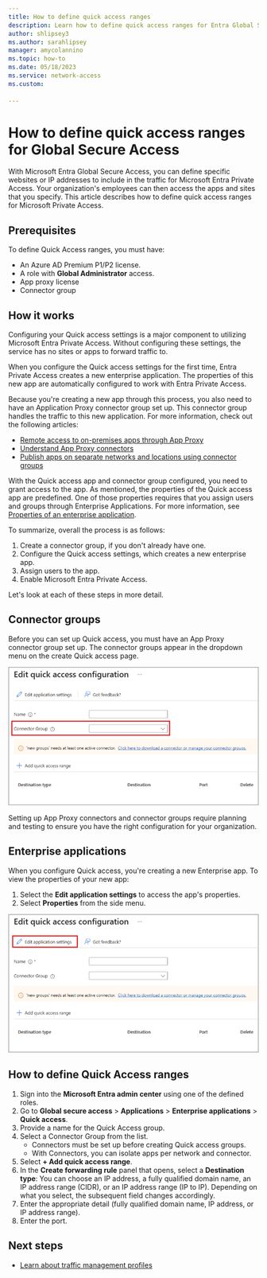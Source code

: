 ```yaml
---
title: How to define quick access ranges
description: Learn how to define quick access ranges for Entra Global Secure Access.
author: shlipsey3
ms.author: sarahlipsey
manager: amycolannino
ms.topic: how-to
ms.date: 05/18/2023
ms.service: network-access
ms.custom: 

---
```

# How to define quick access ranges for Global Secure Access

With Microsoft Entra Global Secure Access, you can define specific websites or IP addresses to include in the traffic for Microsoft Entra Private Access. Your organization's employees can then access the apps and sites that you specify. This article describes how to define quick access ranges for Microsoft Private Access.

## Prerequisites

To define Quick Access ranges, you must have:

- An Azure AD Premium P1/P2 license.
- A role with **Global Administrator** access.
- App proxy license
- Connector group

## How it works

Configuring your Quick access settings is a major component to utilizing Microsoft Entra Private Access. Without configuring these settings, the service has no sites or apps to forward traffic to. 

When you configure the Quick access settings for the first time, Entra Private Access creates a new enterprise application. The properties of this new app are automatically configured to work with Entra Private Access. 

Because you're creating a new app through this process, you also need to have an Application Proxy connector group set up. This connector group handles the traffic to this new application. For more information, check out the following articles:

- [Remote access to on-premises apps through App Proxy](../active-directory/app-proxy/application-proxy.md)
- [Understand App Proxy connectors](../active-directory/app-proxy/application-proxy-connectors.md)
- [Publish apps on separate networks and locations using connector groups](../active-directory/app-proxy/application-proxy-connector-groups.md) 

With the Quick access app and connector group configured, you need to grant access to the app. As mentioned, the properties of the Quick access app are predefined. One of those properties requires that you assign users and groups through Enterprise Applications. For more information, see [Properties of an enterprise application](../active-directory/manage-apps/application-properties.md).

To summarize, overall the process is as follows:

1. Create a connector group, if you don't already have one.
1. Configure the Quick access settings, which creates a new enterprise app.
1. Assign users to the app.
1. Enable Microsoft Entra Private Access.

Let's look at each of these steps in more detail.

## Connector groups

Before you can set up Quick access, you must have an App Proxy connector group set up. The connector groups appear in the dropdown menu on the create Quick access page.

![Screenshot of Quick access.](media/how-to-define-quick-access-ranges/quick-access-connector-group-blank.png)

Setting up App Proxy connectors and connector groups require planning and testing to ensure you have the right configuration for your organization. 

## Enterprise applications

When you configure Quick access, you're creating a new Enterprise app. To view the properties of your new app:

1. Select the **Edit application settings** to access the app's properties. 
1. Select **Properties** from the side menu.

![Screenshot of the edit application settings button.](media/how-to-define-quick-access-ranges/edit-application-settings.png)

## How to define Quick Access ranges

1. Sign into the **Microsoft Entra admin center** using one of the defined roles.
1. Go to **Global secure access** > **Applications** > **Enterprise applications** > **Quick access**.
1. Provide a name for the Quick Access group.
1. Select a Connector Group from the list.
	- Connectors must be set up before creating Quick access groups.
	- With Connectors, you can isolate apps per network and connector.
1. Select **+ Add quick access range**.
1. In the **Create forwarding rule** panel that opens, select a **Destination type**: You can choose an IP address, a fully qualified domain name, an IP address range (CIDR), or an IP address range (IP to IP). Depending on what you select, the subsequent field changes accordingly.
1. Enter the appropriate detail (fully qualified domain name, IP address, or IP address range).
1. Enter the port. 

## Next steps

- [Learn about traffic management profiles](how-to-configure-traffic-forwarding.md)
